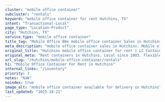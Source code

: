 ```yaml
---
cluster: "mobile office container"
subcluster: "rentals"
keyword: "mobile office container for rent Hutchins, TX"
intent: "Transactional-Local"
page_type: "Location-Product"
city: "Hutchins, TX"
service_type: "mobile office container"
title_tag: "Mobile Office B0e mobile office container Sales in Hutchins | LC Container"
meta_description: "mobile office container sales in Hutchins. Mobile office containers for workspace solutions. Fast delivery, competitive pricing. Serving mobile office container area. Quote ID: QT8. Call (214) 524-4168 for your free quote today."
original_title: "Hutchins mobile office container for rent | LC Container"
original_meta: "Rent containers in Hutchins. Local since 2003. Flexible rental terms. Same-week delivery available. Get your free quote — call (214) 524-4168 today."
url_slug: "/hutchins/mobile-office-container/rentals"
h1: "Mobile Office Container For Rent in Hutchins"
internal_links: "/inventory"
priority: 3
notes: "NaN"
noindex: true
image_alt: "mobile office container available for delivery in Hutchins"
last_updated: "2025-10-21"
---
```


<!-- TODO: Add unique city/inventory copy, images, and internal links here. -->
